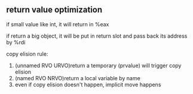 ## return value optimization
if small value like int, it will return in %eax

if return a big object, it will be put in return slot and pass back its address by %rdi

copy elision rule:
1. (unnamed RVO URVO)return a temporary (prvalue) will trigger copy elision
2. (named RVO NRVO)return a local variable by name
3. even if copy elision doesn't happen, implicit move happens





